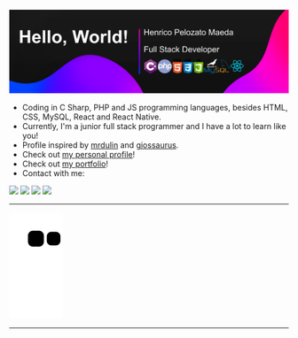 ![WELCOME](https://github.com/henricomaeda/henricomaeda/blob/main/welcome.png)

- Coding in C Sharp, PHP and JS programming languages, besides HTML, CSS, MySQL, React and React Native.
- Currently, I'm a junior full stack programmer and I have a lot to learn like you!
- Profile inspired by [mrdulin](https://github.com/mrdulin) and [giossaurus](https://github.com/giossaurus).
- Check out [my personal profile](https://www.instagram.com/henrico.maeda)!
- Check out [my portfolio](https://www.linkedin.com/in/henricomaeda)!
- Contact with me:

<a href="https://api.whatsapp.com/send?phone=5512981521877" target="_blank"><img src="https://img.shields.io/badge/WhatsApp-25D366?style=for-the-badge&logo=whatsapp&logoColor=white"></a>
<a href="https://www.linkedin.com/in/henricomaeda/" target="_blank"><img src="https://img.shields.io/badge/-LinkedIn-%230077B5?style=for-the-badge&logo=linkedin&logoColor=white" target="_blank"></a>
<a href="https://instagram.com/henrico.maeda" target="_blank"><img src="https://img.shields.io/badge/-Instagram-%23E4405F?style=for-the-badge&logo=instagram&logoColor=white" target="_blank"></a>
<a href="mailto:henrico.maeda@gmail.com"><img src="https://img.shields.io/badge/Gmail-D14836?style=for-the-badge&logo=gmail&logoColor=white" target="_blank"></a>

<hr />

![Snake animation](https://github.com/henricomaeda/henricomaeda/blob/output/github-contribution-grid-snake.svg)

<hr />
